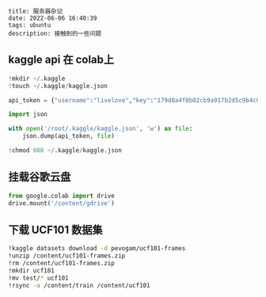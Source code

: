 ~~~
title: 服务器杂记
date: 2022-06-06 16:40:39
tags: ubuntu
description: 接触到的一些问题
~~~

## kaggle api 在 colab上

~~~python
!mkdir ~/.kaggle
!touch ~/.kaggle/kaggle.json

api_token = {"username":"livelove","key":"179d8a4f8b02cb9a917b2d5c9b4c01b0"}

import json

with open('/root/.kaggle/kaggle.json', 'w') as file:
    json.dump(api_token, file)

!chmod 600 ~/.kaggle/kaggle.json
~~~

## 挂载谷歌云盘

~~~python
from google.colab import drive
drive.mount('/content/gdrive')
~~~

## 下载 UCF101 数据集

~~~bash
!kaggle datasets download -d pevogam/ucf101-frames
!unzip /content/ucf101-frames.zip
!rm /content/ucf101-frames.zip
!mkdir ucf101
!mv test/* ucf101
!rsync -a /content/train /content/ucf101
~~~



